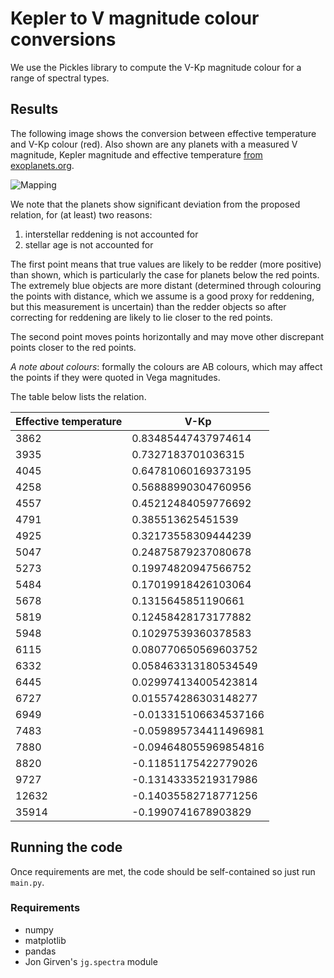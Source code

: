 Kepler to V magnitude colour conversions
========================================

We use the Pickles library to compute the V-Kp magnitude colour for a range of spectral types.

Results
-------

The following image shows the conversion between effective temperature and V-Kp colour (red). Also shown are any planets with a measured V magnitude, Kepler magnitude and effective temperature [from exoplanets.org](http://exoplanets.org).

![Mapping](https://raw.github.com/mindriot101/kepler-colour-conversion/master/output/plot.png)

We note that the planets show significant deviation from the proposed relation, for (at least) two reasons:

1. interstellar reddening is not accounted for
2. stellar age is not accounted for

The first point means that true values are likely to be redder (more positive) than shown, which is particularly the case for planets below the red points. The extremely blue objects are more distant (determined through colouring the points with distance, which we assume is a good proxy for reddening, but this measurement is uncertain) than the redder objects so after correcting for reddening are likely to lie closer to the red points.

The second point moves points horizontally and may move other discrepant points closer to the red points.

*A note about colours*: formally the colours are AB colours, which may affect the points if they were quoted in Vega magnitudes.

The table below lists the relation.

Effective temperature | V-Kp
-----|----------------------
3862 | 0.83485447437974614
3935 | 0.7327183701036315
4045 | 0.64781060169373195
4258 | 0.56888990304760956
4557 | 0.45212484059776692
4791 | 0.385513625451539
4925 | 0.32173558309444239
5047 | 0.24875879237080678
5273 | 0.19974820947566752
5484 | 0.17019918426103064
5678 | 0.1315645851190661
5819 | 0.12458428173177882
5948 | 0.10297539360378583
6115 | 0.080770650569603752
6332 | 0.058463313180534549
6445 | 0.029974134005423814
6727 | 0.015574286303148277
6949 | -0.013315106634537166
7483 | -0.059895734411496981
7880 | -0.094648055969854816
8820 | -0.11851175422779026
9727 | -0.13143335219317986
12632 | -0.14035582718771256
35914 | -0.1990741678903829

Running the code
----------------

Once requirements are met, the code should be self-contained so just run `main.py`.

### Requirements

* numpy
* matplotlib
* pandas
* Jon Girven's `jg.spectra` module
